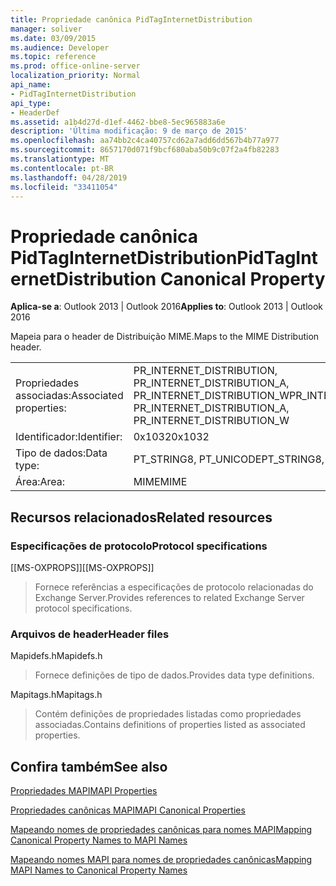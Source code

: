 ```yaml
---
title: Propriedade canônica PidTagInternetDistribution
manager: soliver
ms.date: 03/09/2015
ms.audience: Developer
ms.topic: reference
ms.prod: office-online-server
localization_priority: Normal
api_name:
- PidTagInternetDistribution
api_type:
- HeaderDef
ms.assetid: a1b4d27d-d1ef-4462-bbe8-5ec965883a6e
description: 'Última modificação: 9 de março de 2015'
ms.openlocfilehash: aa74bb2c4ca40757cd62a7add6dd567b4b77a977
ms.sourcegitcommit: 8657170d071f9bcf680aba50b9c07f2a4fb82283
ms.translationtype: MT
ms.contentlocale: pt-BR
ms.lasthandoff: 04/28/2019
ms.locfileid: "33411054"
---
```

# <a name="pidtaginternetdistribution-canonical-property"></a><span data-ttu-id="dfca1-103">Propriedade canônica PidTagInternetDistribution</span><span class="sxs-lookup"><span data-stu-id="dfca1-103">PidTagInternetDistribution Canonical Property</span></span>

  
  
<span data-ttu-id="dfca1-104">**Aplica-se a**: Outlook 2013 | Outlook 2016</span><span class="sxs-lookup"><span data-stu-id="dfca1-104">**Applies to**: Outlook 2013 | Outlook 2016</span></span> 
  
<span data-ttu-id="dfca1-105">Mapeia para o header de Distribuição MIME.</span><span class="sxs-lookup"><span data-stu-id="dfca1-105">Maps to the MIME Distribution header.</span></span>
  
|||
|:-----|:-----|
|<span data-ttu-id="dfca1-106">Propriedades associadas:</span><span class="sxs-lookup"><span data-stu-id="dfca1-106">Associated properties:</span></span>  <br/> |<span data-ttu-id="dfca1-107">PR_INTERNET_DISTRIBUTION, PR_INTERNET_DISTRIBUTION_A, PR_INTERNET_DISTRIBUTION_W</span><span class="sxs-lookup"><span data-stu-id="dfca1-107">PR_INTERNET_DISTRIBUTION, PR_INTERNET_DISTRIBUTION_A, PR_INTERNET_DISTRIBUTION_W</span></span>  <br/> |
|<span data-ttu-id="dfca1-108">Identificador:</span><span class="sxs-lookup"><span data-stu-id="dfca1-108">Identifier:</span></span>  <br/> |<span data-ttu-id="dfca1-109">0x1032</span><span class="sxs-lookup"><span data-stu-id="dfca1-109">0x1032</span></span>  <br/> |
|<span data-ttu-id="dfca1-110">Tipo de dados:</span><span class="sxs-lookup"><span data-stu-id="dfca1-110">Data type:</span></span>  <br/> |<span data-ttu-id="dfca1-111">PT_STRING8, PT_UNICODE</span><span class="sxs-lookup"><span data-stu-id="dfca1-111">PT_STRING8, PT_UNICODE</span></span>  <br/> |
|<span data-ttu-id="dfca1-112">Área:</span><span class="sxs-lookup"><span data-stu-id="dfca1-112">Area:</span></span>  <br/> |<span data-ttu-id="dfca1-113">MIME</span><span class="sxs-lookup"><span data-stu-id="dfca1-113">MIME</span></span>  <br/> |
   
## <a name="related-resources"></a><span data-ttu-id="dfca1-114">Recursos relacionados</span><span class="sxs-lookup"><span data-stu-id="dfca1-114">Related resources</span></span>

### <a name="protocol-specifications"></a><span data-ttu-id="dfca1-115">Especificações de protocolo</span><span class="sxs-lookup"><span data-stu-id="dfca1-115">Protocol specifications</span></span>

<span data-ttu-id="dfca1-116">[[MS-OXPROPS]]</span><span class="sxs-lookup"><span data-stu-id="dfca1-116">[[MS-OXPROPS]]</span></span> 
  
> <span data-ttu-id="dfca1-117">Fornece referências a especificações de protocolo relacionadas do Exchange Server.</span><span class="sxs-lookup"><span data-stu-id="dfca1-117">Provides references to related Exchange Server protocol specifications.</span></span>
    
### <a name="header-files"></a><span data-ttu-id="dfca1-118">Arquivos de header</span><span class="sxs-lookup"><span data-stu-id="dfca1-118">Header files</span></span>

<span data-ttu-id="dfca1-119">Mapidefs.h</span><span class="sxs-lookup"><span data-stu-id="dfca1-119">Mapidefs.h</span></span>
  
> <span data-ttu-id="dfca1-120">Fornece definições de tipo de dados.</span><span class="sxs-lookup"><span data-stu-id="dfca1-120">Provides data type definitions.</span></span>
    
<span data-ttu-id="dfca1-121">Mapitags.h</span><span class="sxs-lookup"><span data-stu-id="dfca1-121">Mapitags.h</span></span>
  
> <span data-ttu-id="dfca1-122">Contém definições de propriedades listadas como propriedades associadas.</span><span class="sxs-lookup"><span data-stu-id="dfca1-122">Contains definitions of properties listed as associated properties.</span></span>
    
## <a name="see-also"></a><span data-ttu-id="dfca1-123">Confira também</span><span class="sxs-lookup"><span data-stu-id="dfca1-123">See also</span></span>



[<span data-ttu-id="dfca1-124">Propriedades MAPI</span><span class="sxs-lookup"><span data-stu-id="dfca1-124">MAPI Properties</span></span>](mapi-properties.md)
  
[<span data-ttu-id="dfca1-125">Propriedades canônicas MAPI</span><span class="sxs-lookup"><span data-stu-id="dfca1-125">MAPI Canonical Properties</span></span>](mapi-canonical-properties.md)
  
[<span data-ttu-id="dfca1-126">Mapeando nomes de propriedades canônicas para nomes MAPI</span><span class="sxs-lookup"><span data-stu-id="dfca1-126">Mapping Canonical Property Names to MAPI Names</span></span>](mapping-canonical-property-names-to-mapi-names.md)
  
[<span data-ttu-id="dfca1-127">Mapeando nomes MAPI para nomes de propriedades canônicas</span><span class="sxs-lookup"><span data-stu-id="dfca1-127">Mapping MAPI Names to Canonical Property Names</span></span>](mapping-mapi-names-to-canonical-property-names.md)

